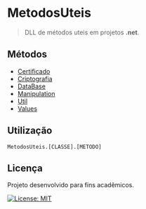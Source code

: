 # MetodosUteis
> DLL de métodos uteis em projetos **.net**.

## Métodos
- [Certificado](MetodosUteis/MetodosUteis/Metodos/Certificado)
- [Criptografia](MetodosUteis/MetodosUteis/Metodos/Criptografia)
- [DataBase](MetodosUteis/MetodosUteis/Metodos/DataBase)
- [Manipulation](MetodosUteis/MetodosUteis/Metodos/Manipulation)
- [Util](MetodosUteis/MetodosUteis/Metodos/Util)
- [Values](MetodosUteis/MetodosUteis/Values)

## Utilização
```
MetodosUteis.[CLASSE].[METODO]
```

## Licença
Projeto desenvolvido para fins acadêmicos.

[![License: MIT](https://img.shields.io/badge/License-MIT-blue.svg)](./LICENSE)
